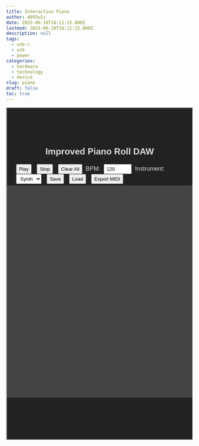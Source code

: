 ```yaml
---
title: Interactive Piano
author: d093w1z
date: 2025-06-18T18:11:15.000Z
lastmod: 2025-06-18T18:11:15.000Z
description: null
tags:
  - usb-c
  - usb
  - power
categories:
  - hardware
  - technology
  - device
slug: piano
draft: false
toc: true
---
```


<iframe id="myFrame" width="100%" height="900px" srcdoc='&lt;!DOCTYPE html&gt;
&lt;html lang=&quot;en&quot;&gt;

&lt;head&gt;
  &lt;meta name=&quot;viewport&quot; content=&quot;width=device-width&quot;&gt;
  &lt;meta charset=&quot;UTF-8&quot;&gt;
  &lt;title&gt;Improved Piano Roll DAW&lt;/title&gt;
  &lt;style&gt;
    body {
      font-family: sans-serif;
      display: flex;
      flex-direction: column;
      align-items: center;
      background: #222;
      color: #ddd;
      margin: 0;
      padding: 20px;
    }

    #controls {
      margin: 10px;
    }

    #controls input,
    #controls select,
    #controls button {
      margin-left: 5px;
      margin-right: 5px;
      padding: 4px 6px;
    }

    #main-container {
      display: flex;
      flex-direction: column;
      flex-wrap: nowrap;
      align-items: flex-end;
    }

    #piano-roll-container {
      display: flex;
    }

    #piano {
      display: flex;
      flex-direction: column;
      margin-right: 2px;
    }

    .key {
      width: 50px;
      height: 16px;
      background: #eee;
      box-sizing: border-box;
      border: 1px solid #999;
      text-align: center;
      line-height: 16px;
      font-size: 11px;
      color: #000;
      cursor: pointer;
    }

    .unselectable {
      -webkit-touch-callout: none;
      -webkit-user-select: none;
      -khtml-user-select: none;
      -moz-user-select: none;
      -ms-user-select: none;
      user-select: none;
    }

    #piano-roll {
      display: grid;
      grid-template-columns: repeat(16, 32px);
      user-select: none;
      background: #444;
      grid-template-rows: repeat(36, 16px);
    }

    #timing-bar {
      display: grid;
      grid-template-columns: repeat(16, 31px);
      gap: 1px;
      margin-bottom: 2px;
      margin-top: 2px;
    }

    .time-cell {
      width: 30px;
      height: 8px;
      background: #666;
    }

    .current-step {
      background: #ff0 !important;
    }

    .cell {
      background: #333;
      box-sizing: border-box;
      border: 1px solid #555;
    }

    .active {
      background: #0f0;
    }

    .playing {
      outline: 2px solid #ff0;
    }
  &lt;/style&gt;
&lt;/head&gt;

&lt;body&gt;
  &lt;h2&gt;Improved Piano Roll DAW&lt;/h2&gt;
  &lt;div id=&quot;controls&quot;&gt;
    &lt;button id=&quot;play&quot;&gt;Play&lt;/button&gt;
    &lt;button id=&quot;stop&quot;&gt;Stop&lt;/button&gt;
    &lt;button id=&quot;clear&quot;&gt;Clear All&lt;/button&gt;
    BPM: &lt;input type=&quot;number&quot; id=&quot;bpm&quot; value=&quot;120&quot; min=&quot;30&quot; max=&quot;300&quot; style=&quot;width:60px;&quot;&gt;
    Instrument:
    &lt;select id=&quot;instrument&quot;&gt;
      &lt;option value=&quot;synth&quot;&gt;Synth&lt;/option&gt;
      &lt;option value=&quot;piano&quot;&gt;Piano&lt;/option&gt;
    &lt;/select&gt;
    &lt;button id=&quot;save&quot;&gt;Save&lt;/button&gt;
    &lt;button id=&quot;load&quot;&gt;Load&lt;/button&gt;
    &lt;button id=&quot;export&quot;&gt;Export MIDI&lt;/button&gt;
  &lt;/div&gt;
  &lt;div id=&quot;main-container&quot;&gt;
    &lt;div id=&quot;timing-bar&quot;&gt;&lt;/div&gt;
    &lt;div id=&quot;piano-roll-container&quot;&gt;
      &lt;div id=&quot;piano&quot;&gt;&lt;/div&gt;
      &lt;div id=&quot;piano-roll&quot;&gt;&lt;/div&gt;
    &lt;/div&gt;
  &lt;/div&gt;
  &lt;script src=&quot;https://cdnjs.cloudflare.com/ajax/libs/tone/14.8.39/Tone.min.js&quot;&gt;&lt;/script&gt;
  &lt;script src=&quot;https://cdn.jsdelivr.net/npm/midiwriter-js@2.1.3/dist/MidiWriter.min.js&quot;&gt;&lt;/script&gt;
  &lt;script&gt;
    // Build note list for C3 to C5

    const MidiWriter = window.MidiWriter;

    const octaves = [5, 4, 3];
    const noteNames = [&quot;B&quot;, &quot;A#&quot;, &quot;A&quot;, &quot;G#&quot;, &quot;G&quot;, &quot;F#&quot;, &quot;F&quot;, &quot;E&quot;, &quot;D#&quot;, &quot;D&quot;, &quot;C#&quot;, &quot;C&quot;];
    const notes = [];
    octaves.forEach(oct =&gt; {
      noteNames.forEach(note =&gt; {
        notes.push(note + oct);
      });
    });
    const rows = notes.length;
    const cols = 16;

    const gridMarkingColor = &quot;#fff&quot;;

    const grid = [];
    const pianoRoll = document.getElementById(&quot;piano-roll&quot;);
    const piano = document.getElementById(&quot;piano&quot;);
    const timingBar = document.getElementById(&quot;timing-bar&quot;);

    const timeCells = [];
    for (let x = 0; x &lt; cols; x++) {
      const tcell = document.createElement(&quot;div&quot;);
      tcell.className = &quot;time-cell&quot;;
      timingBar.appendChild(tcell);
      timeCells.push(tcell);
    }

    const cellMap = [];

    // Build piano keyboard and grid
    for (let y = 0; y &lt; rows; y++) {
      grid[y] = [];
      const key = document.createElement(&quot;div&quot;);
      key.className = &quot;key&quot;;
      key.textContent = notes[y];
      key.style.background = notes[y].includes(&quot;#&quot;) ? &quot;#444&quot; : &quot;#eee&quot;;
      key.style.color = notes[y].includes(&quot;#&quot;) ? &quot;#fff&quot; : &quot;#000&quot;;
      key.addEventListener(&quot;click&quot;, async () =&gt; {
        await Tone.start();
        synth.triggerAttackRelease(notes[y], &quot;8n&quot;);
      });
      piano.appendChild(key);

      cellMap[y] = [];

      for (let x = 0; x &lt; cols; x++) {
        const cell = document.createElement(&quot;div&quot;);
        cell.className = &quot;cell&quot;;
        cell.dataset.x = x;
        cell.dataset.y = y;
        if (y % 12 === 11)
          cell.style.borderBottomColor = gridMarkingColor;
        if (x % 4 === 3)
          cell.style.borderRightColor = gridMarkingColor;
        cell.addEventListener(&quot;mousedown&quot;, (e) =&gt; handleCellAction(e, cell));
        cell.addEventListener(&quot;mouseenter&quot;, (e) =&gt; {
          if (mouseDown) handleCellAction(e, cell);
        });
        pianoRoll.appendChild(cell);
        cellMap[y][x] = cell;
        grid[y][x] = false;
      }
    }

    let mouseDown = false;
    let mouseButton = 0;

    document.addEventListener(&quot;mousedown&quot;, (e) =&gt; {
      mouseDown = true;
      mouseButton = e.button; // 0 = left, 2 = right
    });

    document.addEventListener(&quot;mouseup&quot;, () =&gt; {
      mouseDown = false;
    });

    function handleCellAction(e, cell) {
      e.preventDefault();
      const x = cell.dataset.x;
      const y = cell.dataset.y;
      if (mouseButton === 2) {
        cell.classList.remove(&quot;active&quot;);
        grid[y][x] = false;
      } else if (mouseButton === 0) {
        cell.classList.add(&quot;active&quot;);
        grid[y][x] = true;
      }
    }


    pianoRoll.addEventListener(&quot;contextmenu&quot;, e =&gt; e.preventDefault());

    let synth = new Tone.PolySynth().toDestination();
    let step = 0, scheduledEvent = null;

    function clearIndicators() {
      document.querySelectorAll(&quot;.cell&quot;).forEach(c =&gt; c.classList.remove(&quot;playing&quot;));
      timeCells.forEach(c =&gt; c.classList.remove(&quot;current-step&quot;));
    }

    document.getElementById(&quot;play&quot;).addEventListener(&quot;click&quot;, async () =&gt; {
      await Tone.start();
      Tone.Transport.bpm.value = parseInt(document.getElementById(&quot;bpm&quot;).value);
      step = 0;
      if (scheduledEvent) Tone.Transport.clear(scheduledEvent);

      const instrument = document.getElementById(&quot;instrument&quot;).value;
      synth = instrument === &quot;piano&quot;
        ? new Tone.Sampler({ urls: { C4: &quot;C4.mp3&quot; }, baseUrl: &quot;https://tonejs.github.io/audio/salamander/&quot; }).toDestination()
        : new Tone.PolySynth().toDestination();

      let lastStep = null;

      scheduledEvent = Tone.Transport.scheduleRepeat((time) =&gt; {

        if (lastStep !== null) {
          timeCells[lastStep].classList.remove(&quot;current-step&quot;);
          for (let y = 0; y &lt; rows; y++) {
            const cell = cellMap[y][lastStep];
            cell.classList.remove(&quot;playing&quot;);
          }
        }

        timeCells[step].classList.add(&quot;current-step&quot;);
        for (let y = 0; y &lt; rows; y++) {
          const cell = cellMap[y][step];
          if (grid[y][step]) {
            synth.triggerAttackRelease(notes[y], &quot;8n&quot;, time);
            cell.classList.add(&quot;playing&quot;);
          }
        }
        lastStep = step;

        step = (step + 1) % cols;
      }, &quot;8n&quot;);

      Tone.Transport.start();
    });

    document.getElementById(&quot;stop&quot;).addEventListener(&quot;click&quot;, () =&gt; {
      Tone.Transport.stop();
      Tone.Transport.cancel();
      clearIndicators();
    });

    document.getElementById(&quot;clear&quot;).addEventListener(&quot;click&quot;, () =&gt; {
      for (let y = 0; y &lt; rows; y++) {
        for (let x = 0; x &lt; cols; x++) {
          grid[y][x] = false;
          const cell = document.querySelector(`.cell[data-x=&quot;${x}&quot;][data-y=&quot;${y}&quot;]`);
          cell.classList.remove(&quot;active&quot;);
        }
      }
    });

    document.getElementById(&quot;bpm&quot;).addEventListener(&quot;change&quot;, (e) =&gt; {
      Tone.Transport.bpm.value = parseInt(e.target.value);
    });

    document.getElementById(&quot;save&quot;).addEventListener(&quot;click&quot;, () =&gt; {
      localStorage.setItem(&quot;pianoPattern&quot;, JSON.stringify(grid));
      alert(&quot;Pattern saved!&quot;);
    });

    document.getElementById(&quot;load&quot;).addEventListener(&quot;click&quot;, () =&gt; {
      const saved = JSON.parse(localStorage.getItem(&quot;pianoPattern&quot;));
      if (saved) {
        for (let y = 0; y &lt; rows; y++) {
          for (let x = 0; x &lt; cols; x++) {
            grid[y][x] = saved[y][x];
            const cell = document.querySelector(`.cell[data-x=&quot;${x}&quot;][data-y=&quot;${y}&quot;]`);
            cell.classList.toggle(&quot;active&quot;, grid[y][x]);
          }
        }
        alert(&quot;Pattern loaded!&quot;);
      }
    });

    document.getElementById(&quot;export&quot;).addEventListener(&quot;click&quot;, () =&gt; {
      const track = new MidiWriter.Track();
      track.addEvent(new MidiWriter.ProgramChangeEvent({ instrument: 1 }));
      for (let x = 0; x &lt; cols; x++) {
        for (let y = 0; y &lt; rows; y++) {
          if (grid[y][x]) {
            track.addEvent(new MidiWriter.NoteEvent({ pitch: [notes[y]], duration: &quot;8&quot; }));
          }
        }
      }
      const write = new MidiWriter.Writer([track]);
      const blob = new Blob([write.buildFile()], { type: &quot;audio/midi&quot; });
      const url = URL.createObjectURL(blob);
      const a = document.createElement(&quot;a&quot;);
      a.href = url; a.download = &quot;pattern.mid&quot;;
      a.click();
    });
  &lt;/script&gt;
&lt;/body&gt;

&lt;/html&gt;'></iframe>

